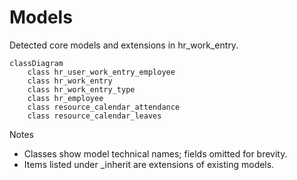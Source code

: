 # Models

Detected core models and extensions in hr_work_entry.

```mermaid
classDiagram
    class hr_user_work_entry_employee
    class hr_work_entry
    class hr_work_entry_type
    class hr_employee
    class resource_calendar_attendance
    class resource_calendar_leaves
```

Notes
- Classes show model technical names; fields omitted for brevity.
- Items listed under _inherit are extensions of existing models.
